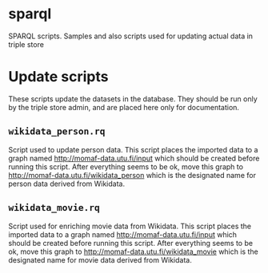 # sparql
SPARQL scripts. Samples and also scripts used for updating actual data in triple store


# Update scripts

These scripts update the datasets in the database. They should be run only by the triple store admin, and are placed here only for documentation.

## `wikidata_person.rq`

Script used to update person data. This script places the imported
data to a graph named <http://momaf-data.utu.fi/input> which should be
created before running this script. After everything seems to be ok,
move this graph to <http://momaf-data.utu.fi/wikidata_person> which is
the designated name for person data derived from Wikidata.

## `wikidata_movie.rq`

Script used for enriching movie data from Wikidata. This script places
the imported data to a graph named <http://momaf-data.utu.fi/input>
which should be created before running this script. After everything
seems to be ok, move this graph to
<http://momaf-data.utu.fi/wikidata_movie> which is the designated name
for movie data derived from Wikidata.
